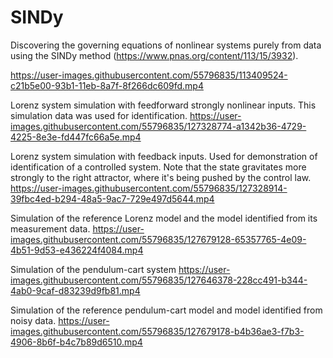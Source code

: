 # SINDy
Discovering the governing equations of nonlinear systems purely from data using the SINDy method (https://www.pnas.org/content/113/15/3932).

https://user-images.githubusercontent.com/55796835/113409524-c21b5e00-93b1-11eb-8a7f-8f266dc609fd.mp4




Lorenz system simulation with feedforward strongly nonlinear inputs. This simulation data was used for identification.
https://user-images.githubusercontent.com/55796835/127328774-a1342b36-4729-4225-8e3e-fd447fc66a5e.mp4

Lorenz system simulation with feedback inputs. Used for demonstration of identification of a controlled system. Note that the state gravitates more strongly to the right attractor, where it's being pushed by the control law.
https://user-images.githubusercontent.com/55796835/127328914-39fbc4ed-b294-48a5-9ac7-729e497d5644.mp4

Simulation of the reference Lorenz model and the model identified from its measurement data.
https://user-images.githubusercontent.com/55796835/127679128-65357765-4e09-4b51-9d53-e436224f4084.mp4

Simulation of the pendulum-cart system
https://user-images.githubusercontent.com/55796835/127646378-228cc491-b344-4ab0-9caf-d83239d9fb81.mp4

Simulation of the reference pendulum-cart model and model identified from noisy data.
https://user-images.githubusercontent.com/55796835/127679178-b4b36ae3-f7b3-4906-8b6f-b4c7b89d6510.mp4
